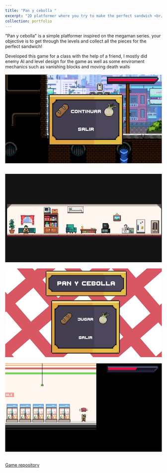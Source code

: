 ```yaml
---
title: "Pan y cebolla "
excerpt: "2D platformer where you try to make the perfect sandwich <br/><img src='/images/panycebolla.jpg'>"
collection: portfolio
---
```


"Pan y cebolla" is a simple platformer inspired on the megaman series. your objective is to get through the levels and collect all the pieces for the perfect sandwich!

Developed this game for a class with the help of a friend, I mostly did enemy AI and level design for the game as well as some enviroment mechanics such as vanishing blocks and moving death walls
<br>
<br>
<img src='/images/pyc1.jpg'>
<br>
<br>

<img src='/images/pyc2.jpg'>
<br>
<br>

<img src='/images/pyc3.jpg'>
<br>
<br>

<img src='/images/pyc4.jpg'>
<br>
<br>

<a href="https://github.com/SamuelA01641383/Pan-y-Cebolla" >Game repository </a>
